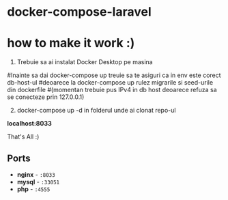# docker-compose-laravel

# how to make it work :)

1. Trebuie sa ai instalat Docker Desktop pe masina

#Inainte sa dai docker-compose up treuie sa te asiguri ca in env este corect db-host-ul
#deoarece la docker-compose up rulez migrarile si seed-urile din dockerfile
#(momentan trebuie pus IPv4 in db host deoarece refuza sa se conecteze prin 127.0.0.1)

2. docker-compose up -d in folderul unde ai clonat repo-ul


**localhost:8033**


That's All :)

## Ports

- **nginx** - `:8033`
- **mysql** - `:33051`
- **php** - `:4555`

